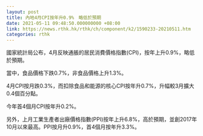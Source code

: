 ```yaml
---
layout: post
title: 內地4月CPI按年升0.9%　略低於預期
date: 2021-05-11 09:48:50.000000000 +08:00
link: https://news.rthk.hk/rthk/ch/component/k2/1590233-20210511.htm
categories: rthk
---
```


國家統計局公布，4月反映通脹的居民消費價格指數(CPI)，按年上升0.9%，略低於預期。

當中，食品價格下跌0.7%，非食品價格上升1.3%。

4月CPI按月跌0.3%，而扣除食品和能源的核心CPI按年升0.7%，升幅較3月擴大0.4個百分點。

今年首4個月CPI按年升0.2%。

另外，上月工業生產者出廠價格指數(PPI)按年上升6.8%，高於預期，並創2017年10月以來最高。PPI按月升0.9%，首4個月按年升3.3%。
